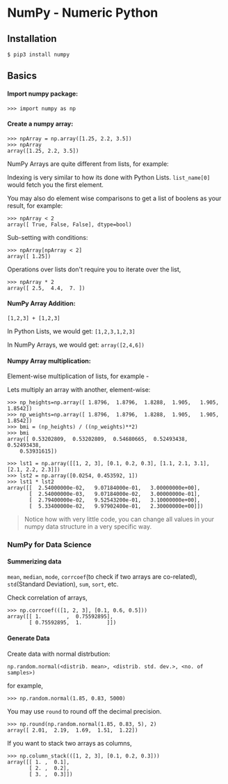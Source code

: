 # NumPy - Numeric Python


## Installation

    $ pip3 install numpy

## Basics

#### Import numpy package:

    >>> import numpy as np
    
#### Create a numpy array:

    >>> npArray = np.array([1.25, 2.2, 3.5])
    >>> npArray
    array([1.25, 2.2, 3.5])
    
NumPy Arrays are quite different from lists, for example:

Indexing is very similar to how its done with Python Lists.
`list_name[0]` would fetch you the first element.

You may also do element wise comparisons to get a list of boolens as your result,
for example:

    >>> npArray < 2
    array([ True, False, False], dtype=bool)

Sub-setting with conditions:

    >>> npArray[npArray < 2]
    array([ 1.25])
    
Operations over lists don't require you to iterate over the list,

    >>> npArray * 2
    array([ 2.5,  4.4,  7. ])


#### NumPy Array  Addition:

    [1,2,3] + [1,2,3]

In Python Lists, we would get: `[1,2,3,1,2,3]`

In NumPy Arrays, we would get: `array([2,4,6])`


#### Numpy Array multiplication:

Element-wise multiplication of lists,
for example -

Lets multiply an array with another, element-wise:

    >>> np_heights=np.array([ 1.8796,  1.8796,  1.8288,  1.905,   1.905,   1.8542])
    >>> np_weights=np.array([ 1.8796,  1.8796,  1.8288,  1.905,   1.905,   1.8542])    
    >>> bmi = (np_heights) / ((np_weights)**2)
    >>> bmi
    array([ 0.53202809,  0.53202809,  0.54680665,  0.52493438,  0.52493438,
        0.53931615])

    >>> lst1 = np.array([[1, 2, 3], [0.1, 0.2, 0.3], [1.1, 2.1, 3.1], [2.1, 2.2, 2.3]])
    >>> lst2 = np.array([0.0254, 0.453592, 1])
    >>> lst1 * lst2
    array([[  2.54000000e-02,   9.07184000e-01,   3.00000000e+00],
           [  2.54000000e-03,   9.07184000e-02,   3.00000000e-01],
           [  2.79400000e-02,   9.52543200e-01,   3.10000000e+00],
           [  5.33400000e-02,   9.97902400e-01,   2.30000000e+00]])

> Notice how with very little code, you can change all values in your numpy data structure in a very specific way.


### NumPy for Data Science

#### Summerizing data

`mean`, `median`, `mode`, `corrcoef`(to check if two arrays are co-related), `std`(Standard Deviation), `sum`, `sort`, etc.
           
Check correlation of arrays,

    >>> np.corrcoef(([1, 2, 3], [0.1, 0.6, 0.5]))
    array([[ 1.        ,  0.75592895],
           [ 0.75592895,  1.        ]])

#### Generate Data

Create data with normal distrbution:

    np.random.normal(<distrib. mean>, <distrib. std. dev.>, <no. of samples>)

for example,

    >>> np.random.normal(1.85, 0.83, 5000)

You may use `round` to round off the decimal precision.

    >>> np.round(np.random.normal(1.85, 0.83, 5), 2)
    array([ 2.01,  2.19,  1.69,  1.51,  1.22])

If you want to stack two arrays as columns,

    >>> np.column_stack(([1, 2, 3], [0.1, 0.2, 0.3]))
    array([[ 1. ,  0.1],
           [ 2. ,  0.2],
           [ 3. ,  0.3]])


